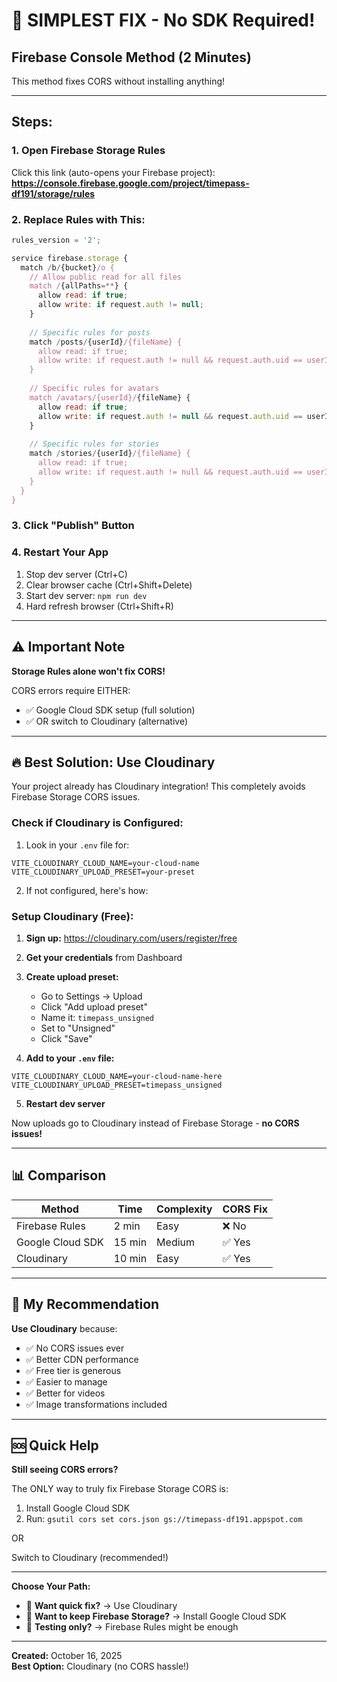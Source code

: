 # 🎯 SIMPLEST FIX - No SDK Required!

## Firebase Console Method (2 Minutes)

This method fixes CORS without installing anything!

---

## Steps:

### 1. Open Firebase Storage Rules

Click this link (auto-opens your Firebase project):
**https://console.firebase.google.com/project/timepass-df191/storage/rules**

### 2. Replace Rules with This:

```javascript
rules_version = '2';

service firebase.storage {
  match /b/{bucket}/o {
    // Allow public read for all files
    match /{allPaths=**} {
      allow read: if true;
      allow write: if request.auth != null;
    }
    
    // Specific rules for posts
    match /posts/{userId}/{fileName} {
      allow read: if true;
      allow write: if request.auth != null && request.auth.uid == userId;
    }
    
    // Specific rules for avatars
    match /avatars/{userId}/{fileName} {
      allow read: if true;
      allow write: if request.auth != null && request.auth.uid == userId;
    }
    
    // Specific rules for stories
    match /stories/{userId}/{fileName} {
      allow read: if true;
      allow write: if request.auth != null && request.auth.uid == userId;
    }
  }
}
```

### 3. Click "Publish" Button

### 4. Restart Your App

1. Stop dev server (Ctrl+C)
2. Clear browser cache (Ctrl+Shift+Delete)
3. Start dev server: `npm run dev`
4. Hard refresh browser (Ctrl+Shift+R)

---

## ⚠️ Important Note

**Storage Rules alone won't fix CORS!**

CORS errors require EITHER:
- ✅ Google Cloud SDK setup (full solution)
- ✅ OR switch to Cloudinary (alternative)

---

## 🔥 Best Solution: Use Cloudinary

Your project already has Cloudinary integration! This completely avoids Firebase Storage CORS issues.

### Check if Cloudinary is Configured:

1. Look in your `.env` file for:
```
VITE_CLOUDINARY_CLOUD_NAME=your-cloud-name
VITE_CLOUDINARY_UPLOAD_PRESET=your-preset
```

2. If not configured, here's how:

### Setup Cloudinary (Free):

1. **Sign up:** https://cloudinary.com/users/register/free
2. **Get your credentials** from Dashboard
3. **Create upload preset:**
   - Go to Settings → Upload
   - Click "Add upload preset"
   - Name it: `timepass_unsigned`
   - Set to "Unsigned"
   - Click "Save"

4. **Add to your `.env` file:**
```env
VITE_CLOUDINARY_CLOUD_NAME=your-cloud-name-here
VITE_CLOUDINARY_UPLOAD_PRESET=timepass_unsigned
```

5. **Restart dev server**

Now uploads go to Cloudinary instead of Firebase Storage - **no CORS issues!**

---

## 📊 Comparison

| Method | Time | Complexity | CORS Fix |
|--------|------|------------|----------|
| Firebase Rules | 2 min | Easy | ❌ No |
| Google Cloud SDK | 15 min | Medium | ✅ Yes |
| Cloudinary | 10 min | Easy | ✅ Yes |

---

## 🎯 My Recommendation

**Use Cloudinary** because:
- ✅ No CORS issues ever
- ✅ Better CDN performance
- ✅ Free tier is generous
- ✅ Easier to manage
- ✅ Better for videos
- ✅ Image transformations included

---

## 🆘 Quick Help

**Still seeing CORS errors?**

The ONLY way to truly fix Firebase Storage CORS is:
1. Install Google Cloud SDK
2. Run: `gsutil cors set cors.json gs://timepass-df191.appspot.com`

OR

Switch to Cloudinary (recommended!)

---

**Choose Your Path:**
- 🔷 **Want quick fix?** → Use Cloudinary
- 🔷 **Want to keep Firebase Storage?** → Install Google Cloud SDK
- 🔷 **Testing only?** → Firebase Rules might be enough

---

**Created:** October 16, 2025  
**Best Option:** Cloudinary (no CORS hassle!)
